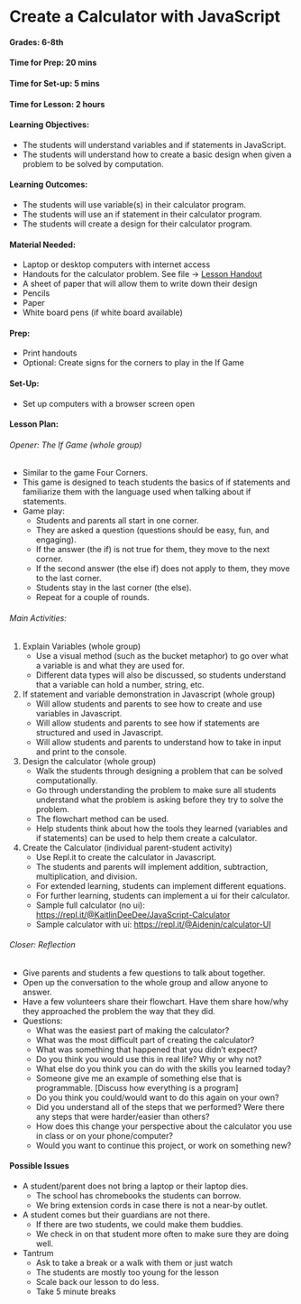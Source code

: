 # Create a Calculator with JavaScript
#### Grades: 6-8th
#### Time for Prep:   20 mins
#### Time for Set-up: 5 mins
#### Time for Lesson: 2 hours
#### Learning Objectives: 
  * The students will understand variables and if statements in JavaScript. 
  * The students will understand how to create a basic design when given a problem to be solved by computation. 
#### Learning Outcomes: 
  * The students will use variable(s) in their calculator program.
  * The students will use an if statement in their calculator program.
  * The students will create a design for their calculator program.
#### Material Needed:
  * Laptop or desktop computers with internet access
  * Handouts for the calculator problem. See file -> [Lesson Handout](handouts/calulator_with_JavaScript.pdf)
  * A sheet of paper that will allow them to write down their design
  * Pencils
  * Paper
  * White board pens (if white board available)
#### Prep:
  * Print handouts
  * Optional: Create signs for the corners to play in the If Game
#### Set-Up:
  * Set up computers with a browser screen open
#### Lesson Plan:
###### Opener: The If Game (whole group)
  * Similar to the game Four Corners.
  * This game is designed to teach students the basics of if statements and familiarize them with the language used when talking about if statements. 
  * Game play:
    * Students and parents all start in one corner. 
    * They are asked a question (questions should be easy, fun, and engaging).
    * If the answer (the if) is not true for them, they move to the next corner. 
    * If the second answer (the else if)  does not apply to them, they move to the last corner. 
    * Students stay in the last corner (the else). 
    * Repeat for a couple of rounds. 
###### Main Activities:
  1. Explain Variables (whole group)
     * Use a visual method (such as the bucket metaphor) to go over what a variable is and what they are used for.
     * Different data types will also be discussed, so students understand that a variable can hold a number, string, etc.
  2. If statement and variable demonstration in Javascript (whole group)
     * Will allow students and parents to see how to create and use variables in Javascript. 
     * Will allow students and parents to see how if statements are structured and used in Javascript.
     * Will allow students and parents to understand how to take in input and print to the console. 
  3. Design the calculator (whole group)
     * Walk the students through designing a problem that can be solved computationally. 
     * Go through understanding the problem to make sure all students understand what the problem is asking before they try to solve the problem.
     * The flowchart method can be used.
     * Help students think about how the tools they learned (variables and if statements) can be used to help them create a calculator.
  4. Create the Calculator (individual parent-student activity)
     * Use Repl.it to create the calculator in Javascript.
     * The students and parents will implement addition, subtraction, multiplication, and division.
     * For extended learning, students can implement different equations.
     * For further learning, students can implement a ui for their calculator.
     * Sample full calculator (no ui): https://repl.it/@KaitlinDeeDee/JavaScript-Calculator  
     * Sample calculator with ui: https://repl.it/@Aidenjn/calculator-UI

###### Closer: Reflection
  * Give parents and students a few questions to talk about together.
  * Open up the conversation to the whole group and allow anyone to answer. 
  * Have a few volunteers share their flowchart. Have them share how/why they approached the problem the way that they did.
  * Questions:
    * What was the easiest part of making the calculator? 
    * What was the most difficult part of creating the calculator?
    * What was something that happened that you didn’t expect?
    * Do you think you would use this in real life? Why or why not?
    * What else do you think you can do with the skills you learned today?
    * Someone give me an example of something else that is programmable. [Discuss how everything is a program]
    * Do you think you could/would want to do this again on your own?
    * Did you understand all of the steps that we performed? Were there any steps that were harder/easier than others?
    * How does this change your perspective about the calculator you use in class or on your phone/computer?
    * Would you want to continue this project, or work on something new?


#### Possible Issues
  * A student/parent does not bring a laptop or their laptop dies.
    * The school has chromebooks the students can borrow.
    * We bring extension cords in case there is not a near-by outlet.
  * A student comes but their guardians are not there.
    * If there are two students, we could make them buddies.
    * We check in on that student more often to make sure they are doing well.
  * Tantrum
    * Ask to take a break or a walk with them or just watch
    * The students are mostly too young for the lesson
    * Scale back our lesson to do less. 
    * Take 5 minute breaks
